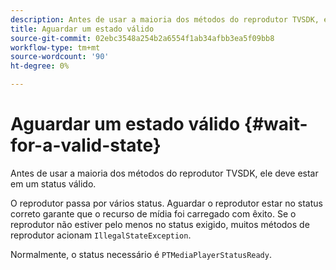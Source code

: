 ```yaml
---
description: Antes de usar a maioria dos métodos do reprodutor TVSDK, ele deve estar em um status válido.
title: Aguardar um estado válido
source-git-commit: 02ebc3548a254b2a6554f1ab34afbb3ea5f09bb8
workflow-type: tm+mt
source-wordcount: '90'
ht-degree: 0%

---
```


# Aguardar um estado válido {#wait-for-a-valid-state}

Antes de usar a maioria dos métodos do reprodutor TVSDK, ele deve estar em um status válido.

O reprodutor passa por vários status. Aguardar o reprodutor estar no status correto garante que o recurso de mídia foi carregado com êxito. Se o reprodutor não estiver pelo menos no status exigido, muitos métodos de reprodutor acionam `IllegalStateException`.

Normalmente, o status necessário é `PTMediaPlayerStatusReady`.
